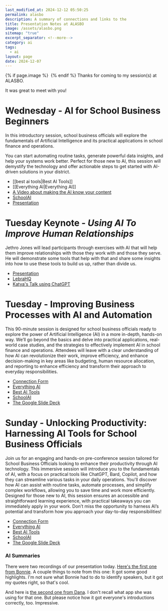 ```yaml
---
last_modified_at: 2024-12-12 05:50:25
permalink: alasbo
description: A summary of connections and links to the
title: Presentation Notes at ALASBO
image: /assets/alasbo.png
sitemap: "true"
excerpt_separator: <!--more-->
category: ai
tags:
  - ai
layout: page
date: 2024-12-07
---
```



{% if page.image %} <img src="{{ page.image }}" alt=""> {% endif %}
Thanks for coming to my session(s) at ALASBO. 

It was great to meet with you!
# Wednesday - **AI for School Business Beginners**
In this introductory session, school business officials will explore the fundamentals of Artificial Intelligence and its practical applications in school finance and operations.

You can start automating routine tasks, generate powerful data insights, and help your systems work better. Perfect for those new to AI, this session will demystify the technology and offer actionable steps to get started with AI-driven solutions in your district.

- [[best ai tools|Best AI Tools]]
- [[Everything AI|Everything AI]]
- [A Video about making the AI know your content](https://youtu.be/Mo8xYoel2mw)
- [SchoolAI](https://app.schoolai.com/sign-up-invite?invitedBy=user_2TfkAQGPA5YbCR7KXBhRQ4S1Uyx)
- [Presentation](https://www.dropbox.com/s/fwo6ls4whzhdti7/2024-12-11-ALASBO%20AI%20for%20Beginners.pdf?dl=0) 

# Tuesday Keynote - _Using AI To Improve Human Relationships_
Jethro Jones will lead participants through exercises with AI that will help them improve relationships with those they work with and those they serve. He will demonstrate some tools that help with that and share some insights into how to use these tools to build us up, rather than divide us.
- [Presentation](https://www.dropbox.com/scl/fi/u65nyag66sjmlhke291xl/ALASBO-AI-Keynote.pdf?rlkey=5nk1wpdokk5yyv7gj067xqqqw&dl=0)
- [LebraHQ](https://lebrahq.com)
- [Katya's Talk using ChatGPT](https://chatgpt.com/share/60a9e11a-768c-4be5-9a01-7da5118d072f)

# Tuesday - **Improving Business Processes with AI and Automation**
This 90-minute session is designed for school business officials ready to explore the power of Artificial Intelligence (AI) in a more in-depth, hands-on way. We’ll go beyond the basics and delve into practical applications, real-world case studies, and the strategies to effectively implement AI in school finance and operations. Attendees will leave with a clear understanding of how AI can revolutionize their work, improve efficiency, and enhance decision-making in key areas like budgeting, human resource allocation, and reporting to enhance efficiency and transform their approach to everyday responsibilities.
- [Connection Form](https://forms.gle/SCMqLuKk8CrkPJHy6)
- [Everything AI](https://jethro.site/ai)
- [Best AI Tools](https://jethro.site/best-ai-tools)
- [SchoolAI](https://app.schoolai.com/sign-up-invite?invitedBy=user_2TfkAQGPA5YbCR7KXBhRQ4S1Uyx)
- [The Google Slide Deck](https://docs.google.com/presentation/d/1Z5F4k7PUjbqzjA08KdKv4_KxMQV-MIgCXfCM-fWmYgc/edit?usp=sharing)

# Sunday - Unlocking Productivity: Harnessing AI Tools for School Business Officials
Join us for an engaging and hands-on pre-conference session tailored for School Business Officials looking to enhance their productivity through AI technology. This immersive session will introduce you to the fundamentals of AI, with a focus on practical tools like ChatGPT, Bard, Copilot, and how they can streamline various tasks in your daily operations. You'll discover how AI can assist with routine tasks, automate processes, and simplify complex workflows, allowing you to save time and work more efficiently. Designed for those new to AI, this session ensures an accessible and straightforward learning experience, with practical takeaways you can immediately apply in your work. Don’t miss the opportunity to harness AI’s potential and transform how you approach your day-to-day responsibilities!

- [Connection Form](https://forms.gle/SCMqLuKk8CrkPJHy6)
- [Everything AI](https://jethro.site/ai)
- [Best AI Tools](https://jethro.site/best-ai-tools)
- [SchoolAI](https://app.schoolai.com/sign-up-invite?invitedBy=user_2TfkAQGPA5YbCR7KXBhRQ4S1Uyx)
- [The Google Slide Deck](https://docs.google.com/presentation/d/1Z5F4k7PUjbqzjA08KdKv4_KxMQV-MIgCXfCM-fWmYgc/edit?usp=sharing)

### AI Summaries
There were two recordings of our presentation today. [Here's the first one from Bonnie](https://www.dropbox.com/scl/fi/aoakgncda958ddkcj2dx4/12-08_Lecture_AI_in_Education_-_Integration_and_Problem_Solving.pdf?rlkey=cmwbbfi006e0q9uumhjxtnu7i&dl=0). A couple things to note from this one: It got some good highlights. I'm not sure what Bonnie had to do to identify speakers, but it got my quotes right, so that's cool. 

And here is [the second one from Dana](https://www.dropbox.com/scl/fi/gt4pl6qt2z8z1r1oirs25/12-08-AI-Lecture-Notes-from-Dana.pdf?rlkey=qbn2r68315xv55e7hhbemjvr9&st=w0yly0uc&dl=0). I don't recall what app she was using for that one. But please notice how it got everyone's introductions correctly, too. Impressive. 
